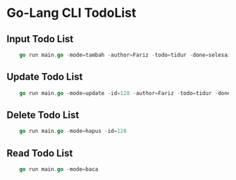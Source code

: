 # Go-Lang CLI TodoList

## Input Todo List
```go
    go run main.go -mode=tambah -author=Fariz -todo=tidur -done=selesai  
```

## Update Todo List
```go
    go run main.go -mode=update -id=128 -author=Fariz -todo=tidur -done=selesai   
```

## Delete Todo List
```go
    go run main.go -mode=hapus -id=128 
```

## Read Todo List
```go   
    go run main.go -mode=baca  
```
